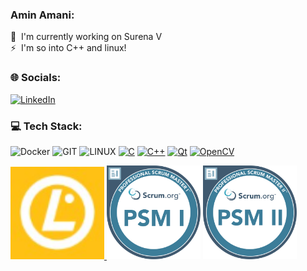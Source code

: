 ###  Amin Amani:

🚀  I'm currently working on Surena V <br>
⚡  I'm so into C++ and linux!

### 🌐 Socials:
[![LinkedIn](https://img.shields.io/badge/LinkedIn-%230077B5.svg?logo=linkedin&logoColor=white)]([https://linkedin.com/in/kalagar](https://www.linkedin.com/in/amin-amani)) 

### 💻 Tech Stack:

![Docker](https://img.shields.io/badge/docker-%230db7ed.svg?style=for-the-badge&logo=docker&logoColor=white)  ![GIT](https://img.shields.io/badge/Git-fc6d26?style=for-the-badge&logo=git&logoColor=white) ![LINUX](https://img.shields.io/badge/Linux-FCC624?style=for-the-badge&logo=linux&logoColor=black)
[![C](https://img.shields.io/badge/C-00599C?style=for-the-badge&logo=c&logoColor=white)]()
[![C++](https://img.shields.io/badge/C%2B%2B-00599C?style=for-the-badge&logo=c%2B%2B&logoColor=white)]()
[![Qt](https://img.shields.io/badge/Qt-41CD52?style=for-the-badge&logo=qt&logoColor=white)]()
[![OpenCV](https://img.shields.io/badge/OpenCV-27338e?style=for-the-badge&logo=OpenCV&logoColor=white)]()

<a href="https://cs.lpi.org/caf/Xamman/certification/verify/LPI000578930/dn6g693x2v"><img src="https://github.com/amin-amani/amin-amani/blob/main/badges/LPI_logo.png" alt="LPIC1 ||" width="150"/> 
<a href="https://www.scrum.org/user/1085787"><img src="https://github.com/amin-amani/amin-amani/blob/main/badges/psm1.svg" alt="PSM ||" width="150"/></a>
<a href="https://www.scrum.org/user/1085787"><img src="https://github.com/amin-amani/amin-amani/blob/main/badges/psm2.svg" alt="PSM ||" width="150"/></a>



